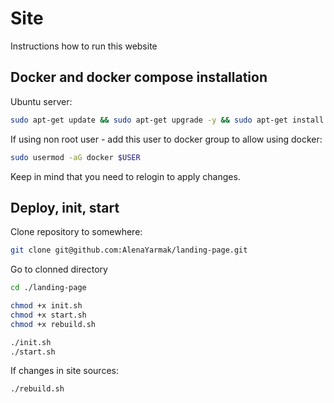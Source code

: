 
# Site

Instructions how to run this website

## Docker and docker compose installation

Ubuntu server:

```bash
sudo apt-get update && sudo apt-get upgrade -y && sudo apt-get install -y htop apt-transport-https ca-certificates curl gnupg-agent software-properties-common -y && curl -fsSL https://download.docker.com/linux/ubuntu/gpg | sudo apt-key add - && sudo apt-key fingerprint 0EBFCD88 && sudo add-apt-repository "deb [arch=amd64] https://download.docker.com/linux/ubuntu $(lsb_release -cs) stable" && sudo apt-get update && sudo apt-get install docker-ce docker-ce-cli containerd.io docker-compose -y
```

If using non root user - add this user to docker group to allow using docker:

```bash
sudo usermod -aG docker $USER
```
Keep in mind that you need to relogin to apply changes.

## Deploy, init, start

Clone repository to somewhere:

```bash
git clone git@github.com:AlenaYarmak/landing-page.git
```
Go to clonned directory
```bash
cd ./landing-page

chmod +x init.sh
chmod +x start.sh
chmod +x rebuild.sh

./init.sh
./start.sh
```

If changes in site sources:

```bash
./rebuild.sh
```
